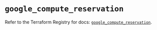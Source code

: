 # `google_compute_reservation`

Refer to the Terraform Registry for docs: [`google_compute_reservation`](https://registry.terraform.io/providers/hashicorp/google-beta/5.36.0/docs/resources/google_compute_reservation).
